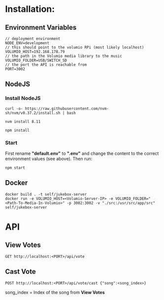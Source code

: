 # Installation:

## Environment Variables

```
// deployment environment
NODE_ENV=development
// this should point to the volumio RPi (most likely localhost)
VOLUMIO_HOST=192.168.178.79
// the path in the Volumio media library to the music
VOLUMIO_FOLDER=USB/SWITCH_SD
// the port the API is reachable from
PORT=3002
```

## NodeJS
### Install NodeJS
```
curl -o- https://raw.githubusercontent.com/nvm-sh/nvm/v0.37.2/install.sh | bash

nvm install 8.11

npm install
```

### Start
First rename **"default.env"** to **".env"** and change the content to the correct environment values (see above). Then run:
```
npm start
```

## Docker
```
docker build . -t self/jukebox-server
docker run -e VOLUMIO_HOST=<Volumio-Server-IP> -e VOLUMIO_FOLDER="<Path-To-Media-In-Volumio>" -p 3002:3002 -v "./src:/usr/src/app/src" self/jukebox-server
```

# API
## View Votes
```
GET http://localhost:<PORT>/api/vote
```
## Cast Vote
```
POST http://localhost:<PORT>/api/vote/cast {"song":<song_index>}
```
song_index = Index of the song from **View Votes**